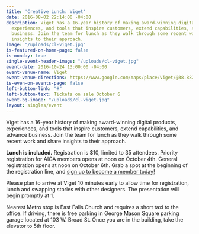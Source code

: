 ```yaml
---
title: 'Creative Lunch: Viget'
date: 2016-08-02 22:14:00 -04:00
description: Viget has a 16-year history of making award-winning digital products,
  experiences, and tools that inspire customers, extend capabilities, and advance
  business. Join the team for lunch as they walk through some recent work and share
  insights to their approach.
image: "/uploads/cl-viget.jpg"
is-featured-on-home-page: false
is-monday: true
single-event-header-image: "/uploads/cl-viget.jpg"
event-date: 2016-10-24 13:00:00 -04:00
event-venue-name: Viget
event-venue-directions: https://www.google.com/maps/place/Viget/@38.88236,-77.1739087,17z/data=!3m1!4b1!4m5!3m4!1s0x89b7b4bf56daf821:0x57e006f859990b48!8m2!3d38.88236!4d-77.17172
is-even-on-events-page: false
left-button-link: "#"
left-button-text: Tickets on sale October 6
event-bg-image: "/uploads/cl-viget.jpg"
layout: singles/event
---
```


Viget has a 16-year history of making award-winning digital products, experiences, and tools that inspire customers, extend capabilities, and advance business. Join the team for lunch as they walk through some recent work and share insights to their approach.

**Lunch is included.** Registration is $10, limited to 35 attendees. Priority registration for AIGA members opens at noon on October 4th. General registration opens at noon on October 6th. Grab a spot at the beginning of the registration line, and [sign up to become a member today!](http://www.aiga.org/join)

Please plan to arrive at Viget 10 minutes early to allow time for registration, lunch and swapping stories with other designers. The presentation will begin promptly at 1.

Nearest Metro stop is East Falls Church and requires a short taxi to the office. If driving, there is free parking in George Mason Square parking garage located at 103 W. Broad St.  Once you are in the building, take the elevator to 5th floor.